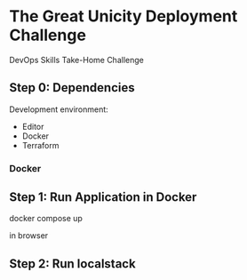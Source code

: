 # The Great Unicity Deployment Challenge
DevOps Skills Take-Home Challenge

## Step 0: Dependencies

Development environment:
- Editor
- Docker
- Terraform

### Docker

## Step 1: Run Application in Docker

docker compose up

in browser

## Step 2: Run localstack
